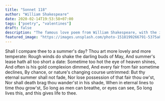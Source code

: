 ```yaml
---
title: "Sonnet 118"
author: "William Shakespeare"
date: 2020-02-14T19:53:58+07:00
tags: ["poetry", "valentines"]
draft: false
description: "The famous love poem from William Shakespeare, with the immortal starting line 'Shall I compare thee to a summers day?'"
featured_image: "https://images.unsplash.com/photo-1518199266791-5375a83190b7?ixlib=rb-1.2.1&ixid=eyJhcHBfaWQiOjEyMDd9&auto=format&fit=crop&w=967&h=300"
---
```


Shall I compare thee to a summer's day?
Thou art more lovely and more temperate:
Rough winds do shake the darling buds of May,
And summer's lease hath all too short a date:
Sometime too hot the eye of heaven shines,
And often is his gold complexion dimmed,
And every fair from fair sometime declines,
By chance, or nature's changing course untrimmed:
But thy eternal summer shall not fade,
Nor lose possession of that fair thou ow'st,
Nor shall death brag thou wander'st in his shade,
When in eternal lines to time thou grow'st,
   So long as men can breathe, or eyes can see,
   So long lives this, and this gives life to thee.
